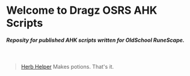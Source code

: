 # Welcome to Dragz OSRS AHK Scripts
##### Reposity for published AHK scripts written for OldSchool RuneScape.
<br/>

> [Herb Helper](https://github.com/DragzDA69/Dragz-AHK/blob/main/Herb%20Helper/HerbHelperREADME.md)
Makes potions. That's it.

